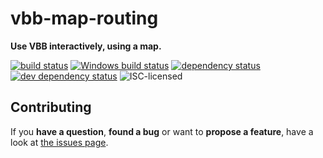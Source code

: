 # vbb-map-routing

**Use VBB interactively, using a map.**

[![build status](https://img.shields.io/travis/derhuerst/vbb-map-routing.svg)](https://travis-ci.org/derhuerst/vbb-map-routing)
[![Windows build status](https://img.shields.io/appveyor/ci/derhuerst/vbb-map-routing.svg)](https://ci.appveyor.com/project/derhuerst/vbb-map-routing)
[![dependency status](https://img.shields.io/david/derhuerst/vbb-map-routing.svg)](https://david-dm.org/derhuerst/vbb-map-routing)
[![dev dependency status](https://img.shields.io/david/dev/derhuerst/vbb-map-routing.svg)](https://david-dm.org/derhuerst/vbb-map-routing#info=devDependencies)
![ISC-licensed](https://img.shields.io/github/license/derhuerst/vbb-map-routing.svg)

## Contributing

If you **have a question**, **found a bug** or want to **propose a feature**, have a look at [the issues page](https://github.com/derhuerst/svg-patterns/issues).
